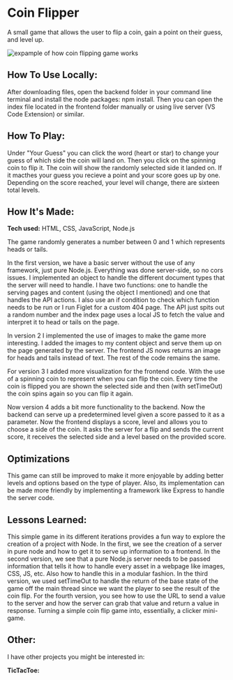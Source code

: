 # Coin Flipper

A small game that allows the user to flip a coin, gain a point on their guess, and level up.

![expample of how coin flipping game works](https://github.com/diannedejesus/knowledge-aquisition/blob/main/coin-flipper/coinflipperv4.gif)

## How To Use Locally:

After downloading files, open the backend folder in your command line terminal and install the node packages: npm install.
Then you can open the index file located in the frontend folder manually or using live server (VS Code Extension) or similar.

## How To Play:

Under "Your Guess" you can click the word (heart or star) to change your guess of which side the coin will land on.
Then you click on the spinning coin to flip it. The coin will show the randomly selected side it landed on.
If it macthes your guess you recieve a point and your score goes up by one.
Depending on the score reached, your level will change, there are sixteen total levels.

## How It's Made:

**Tech used:** HTML, CSS, JavaScript, Node.js

The game randomly generates a number between 0 and 1 which represents heads or tails.

In the first version, we have a basic server without the use of any framework, just pure Node.js. Everything was done server-side, so no cors issues. I implemented an object to handle the different document types that the server will need to handle. I have two functions: one to handle the serving pages and content (using the object I mentioned) and one that handles the API actions. I also use an if condition to check which function needs to be run or I run Figlet for a custom 404 page. The API just spits out a random number and the index page uses a local JS to fetch the value and interpret it to head or tails on the page.

In version 2 I implemented the use of images to make the game more interesting. I added the images to my content object and serve them up on the page generated by the server. The frontend JS nows returns an image for heads and tails instead of text. The rest of the code remains the same.

For version 3 I added more visualization for the frontend code. With the use of a spinning coin to represent when you can flip the coin. Every time the coin is flipped you are shown the selected side and then (with setTimeOut) the coin spins again so you can flip it again.

Now version 4 adds a bit more functionality to the backend. Now the backend can serve up a predetermined level given a score passed to it as a parameter. Now the frontend displays a score, level and allows you to choose a side of the coin. It asks the server for a flip and sends the current score, it receives the selected side and a level based on the provided score.

## Optimizations

This game can still be improved to make it more enjoyable by adding better levels and options based on the type of player. Also, its implementation can be made more friendly by implementing a framework like Express to handle the server code.

## Lessons Learned:

This simple game in its different iterations provides a fun way to explore the creation of a project with Node. In the first, we see the creation of a server in pure node and how to get it to serve up information to a frontend. In the second version, we see that a pure Node.js server needs to be passed information that tells it how to handle every asset in a webpage like images, CSS, JS, etc. Also how to handle this in a modular fashion. In the third version, we used setTimeOut to handle the return of the base state of the game off the main thread since we want the player to see the result of the coin flip. For the fourth version, you see how to use the URL to send a value to the server and how the server can grab that value and return a value in response. Turning a simple coin flip game into, essentially, a clicker mini-game.

## Other:

I have other projects you might be interested in:

**TicTacToe:**
